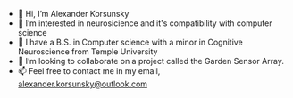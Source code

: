 - 👋 Hi, I’m Alexander Korsunsky
- 👀 I’m interested in neurosicience and it's compatibility with computer science
- 🌱 I have a B.S. in Computer science with a minor in Cognitive Neuroscience from Temple University 
- 💞️ I’m looking to collaborate on a project called the Garden Sensor Array.
- 📫 Feel free to contact me in my email, alexander.korsunsky@outlook.com
